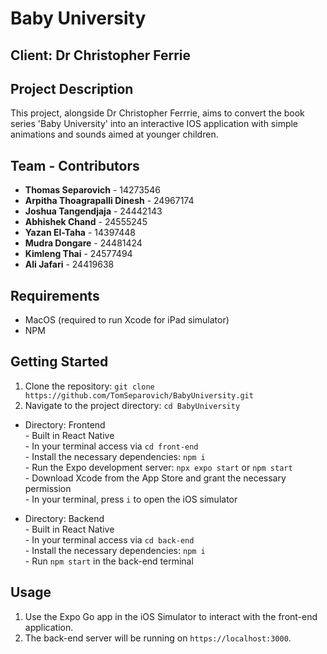 # Baby University

## Client: Dr Christopher Ferrie

## Project Description
This project, alongside Dr Christopher Ferrrie, aims to convert the book series 'Baby University' into an interactive IOS application with simple animations and sounds aimed at younger children.
## Team - Contributors
- **Thomas Separovich** - 14273546
- **Arpitha Thoagrapalli Dinesh** - 24967174
- **Joshua Tangendjaja** - 24442143
- **Abhishek Chand** - 24555245
- **Yazan El-Taha** - 14397448
- **Mudra Dongare** - 24481424
- **Kimleng Thai** - 24577494
- **Ali Jafari** - 24419638

## Requirements 
- MacOS (required to run Xcode for iPad simulator)
- NPM 

## Getting Started
1. Clone the repository: `git clone https://github.com/TomSeparovich/BabyUniversity.git`
2. Navigate to the project directory: `cd BabyUniversity`
- Directory: Frontend <br>
      - Built in React Native <br>
      - In your terminal access via `cd front-end` <br>
      - Install the necessary dependencies: `npm i` <br>
      - Run the Expo development server: `npx expo start` or `npm start` <br>
      - Download Xcode from the App Store and grant the necessary permission <br>
      - In your terminal, press `i` to open the iOS simulator <br>
  
- Directory: Backend <br>
      - Built in React Native <br>
      - In your terminal access via `cd back-end` <br>
      - Install the necessary dependencies: `npm i` <br>
      - Run `npm start` in the back-end terminal <br>

## Usage
1. Use the Expo Go app in the iOS Simulator to interact with the front-end application.
2. The back-end server will be running on `https://localhost:3000`.
